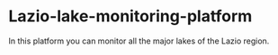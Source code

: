 # Lazio-lake-monitoring-platform
In this platform you can monitor all the major lakes of the Lazio region. 
